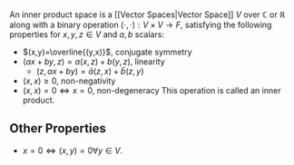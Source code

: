 An inner product space is a [[Vector Spaces|Vector Space]] $V$ over $\mathbb{C}$ or $\mathbb{R}$ along with a binary operation $(\cdot,\cdot):V\times V\to F$, satisfying the following properties for $x,y,z\in V$ and $a,b$ scalars:
- $(x,y)=\overline{(y,x)}$, conjugate symmetry
- $(ax+by,z)=a(x,z)+b(y,z)$, linearity
	- $(z,ax+by)=\bar{a}(z,x)+\bar{b}(z,y)$
- $(x,x)\geq 0$, non-negativity
- $(x,x)=0\iff x=0$, non-degeneracy
This operation is called an inner product.
## Other Properties
- $x=0\iff(x,y)=0\forall y\in V$.